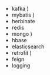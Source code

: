 * kafka         )
* mybatis       )
* herbinate    
* redis
* mongo         )
* hbase
* elasticsearch
* retrofit      )
* feign
* logging

